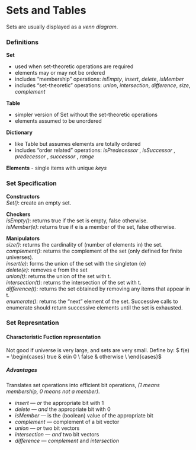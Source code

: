 # Sets and Tables
Sets are usually displayed as a *venn diagram*.

### Definitions
**Set**  
- used when set-theoretic operations are required  
-  elements may or may not be ordered  
- includes “membership” operations: *isEmpty*, *insert*, *delete*, *isMember*  
-  includes “set-theoretic” operations: *union*, *intersection*, *difference*, *size*, *complement*  

**Table**  
- simpler version of Set without the set-theoretic operations  
-  elements assumed to be unordered  

**Dictionary**  
- like Table but assumes elements are totally ordered  
-  includes “order related” operations: *isPredecessor* , *isSuccessor* ,  *predecessor* , *successor* , *range*

**Elements** - single items with unique *keys*

### Set Specification  
 **Constructors**  
 *Set()*: create an empty set.  
 
 **Checkers**  
 *isEmpty()*: returns true if the set is empty, false otherwise.  
 *isMember(e)*: returns true if e is a member of the set, false otherwise.  


**Manipulators**  
*size()*: returns the cardinality of (number of elements in) the set.  
*complement()*: returns the complement of the set (only defined for finite  universes).  
*insert(e)*: forms the union of the set with the singleton {e}  
*delete(e)*: removes e from the set  
*union(t)*: returns the union of the set with t.  
*intersection(t)*: returns the intersection of the set with t.  
*difference(t)*: returns the set obtained by removing any items that  appear in t.  
*enumerate()*: returns the “next” element of the set. Successive calls to  enumerate should return successive elements until the set is exhausted.

### Set Represntation

#### Characteristic Fuction representation
Not good if universe is very large, and sets are very small.
Define by:
$
 f(e) = \begin{cases} 
          true & e\in 0 \\
        false & otherwise \\
       \end{cases}$

##### Advantages
Translates set operations into efficient bit operations, *(1 means membership, 0 means not a member)*.
- *insert* — *or* the appropriate bit with 1  
- *delete* — *and* the appropriate bit with 0  
- *isMember* — is the (boolean) value of the appropriate bit  
- *complement* — complement of a bit vector  
- *union* — *or* two bit vectors  
- *intersection* — *and* two bit vectors  
- *difference* — *complement* and *intersection*